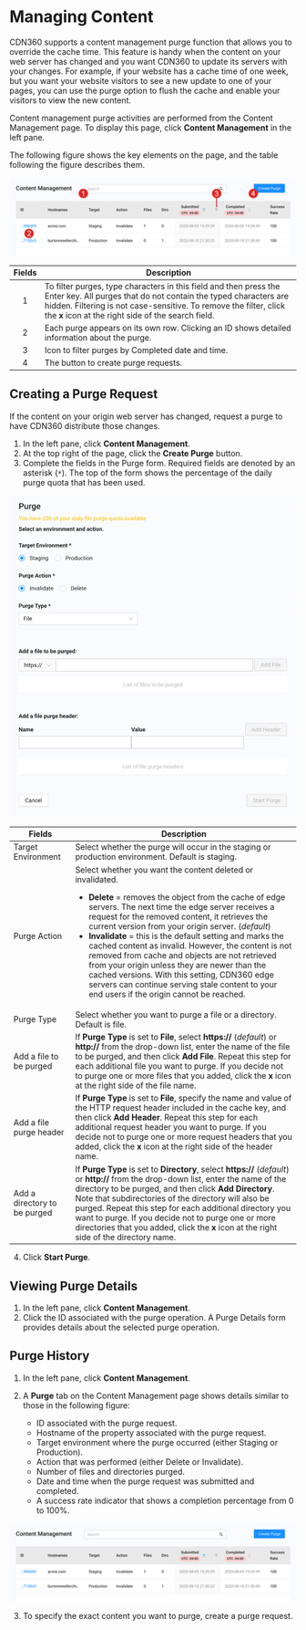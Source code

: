 # Managing Content

CDN360 supports a content management purge function that allows you to override the cache time. This feature is handy when the content on your web server has changed and you want CDN360 to update its servers with your changes. For example, if your website has a cache time of one week, but you want your website visitors to see a new update to one of your pages, you can use the purge option to flush the cache and enable your visitors to view the new content.

Content management purge activities are performed from the Content Management page. To display this page, click **Content Management** in the left pane.

The following figure shows the key elements on the page, and the table following the figure describes them.

![null](</docs/resources/images/content-management/content-management-w-numbers.png>)

| **Fields** | **Description** |
| :----------: | --------------- |
| 1 | To filter purges, type characters in this field and then press the Enter key. All purges that do not contain the typed characters are hidden. Filtering is not case-sensitive. To remove the filter, click the **x** icon at the right side of the search field. |
| 2 | Each purge appears on its own row. Clicking an ID shows detailed information about the purge.|
| 3 | Icon to filter purges by Completed date and time.|
| 4 | The button to create purge requests.|

## Creating a Purge Request

If the content on your origin web server has changed, request a purge to have CDN360 distribute those changes.

1. In the left pane, click **Content Management**.
2. At the top right of the page, click the **Create Purge** button. 
3. Complete the fields in the Purge form. Required fields are denoted by an asterisk (```*```). The top of the form shows the percentage of the daily purge quota that has been used.

<p align=center><img src="/docs/resources/images/content-management/purge-form.png" alt="purge form" width="900"></p>

|**Fields**|**Description**|
|----------|---------------|
| Target Environment | Select whether the purge will occur in the staging or production environment. Default is staging.|
| Purge Action | Select whether you want the content deleted or invalidated.  <br><ul><li><strong>Delete</strong> = removes the object from the cache of edge servers. The next time the edge server receives a request for the removed content, it retrieves the current version from your origin server. (*default*)</li><li><strong>Invalidate</strong> = this is the default setting and marks the cached content as invalid. However, the content is not removed from cache and objects are not retrieved from your origin unless they are newer than the cached versions. With this setting, CDN360 edge servers can continue serving stale content to your end users if the origin cannot be reached.</li></ul> |
| Purge Type | Select whether you want to purge a file or a directory. Default is file.|
| Add a file to be purged | If **Purge Type** is set to **File**, select **https://** (*default*) or **http://** from the drop-down list, enter the name of the file to be purged, and then click **Add File**. Repeat this step for each additional file you want to purge. If you decide not to purge one or more files that you added, click the **x** icon at the right side of the file name.|
| Add a file purge header | If **Purge Type** is set to **File**, specify the name and value of the HTTP request header included in the cache key, and then click **Add Header**. Repeat this step for each additional request header you want to purge. If you decide not to purge one or more request headers that you added, click the **x** icon at the right side of the header name.|
| Add a directory to be purged | If **Purge Type** is set to **Directory**, select **https://** (*default*) or **http://** from the drop-down list, enter the name of the directory to be purged, and then click **Add Directory**. Note that subdirectories of the directory will also be purged. Repeat this step for each additional directory you want to purge. If you decide not to purge one or more directories that you added, click the **x** icon at the right side of the directory name.|

4. Click **Start Purge**.

## Viewing Purge Details

1. In the left pane, click **Content Management**.
2. Click the ID associated with the purge operation. A Purge Details form provides details about the selected purge operation.

## Purge History

1. In the left pane, click **Content Management**.
2. A **Purge** tab on the Content Management page shows details similar to those in the following figure:

   <ul><li> ID associated with the purge request.<br>
   <li>Hostname of the property associated with the purge request.<br><li>Target environment where the purge occurred (either Staging or Production).<br>
   <li>Action that was performed (either Delete or Invalidate).<br>
   <li>Number of files and directories purged.<br>
   <li>Date and time when the purge request was submitted and completed.<br>
   <li>A success rate indicator that shows a completion percentage from 0 to 100%.</ul>

![null](</docs/resources/images/content-management/content-management-wo-numbers.png>)

3. To specify the exact content you want to purge, create a purge request.

